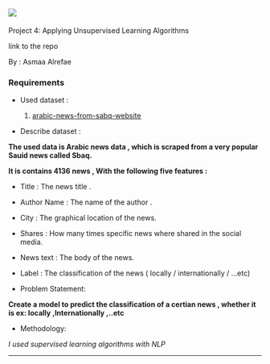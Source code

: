 # ![](https://ga-dash.s3.amazonaws.com/production/assets/logo-9f88ae6c9c3871690e33280fcf557f33.png)

Project 4:
Applying Unsupervised Learning Algorithms

link to the repo

By :
Asmaa Alrefae

### Requirements

- Used dataset :

  1. [arabic-news-from-sabq-website](https://www.kaggle.com/abdulrahmanals/arabic-news-from-sabq-website)

- Describe dataset :

__The used data is Arabic news data , which is scraped from a very popular Sauid news called Sbaq.__

__It is contains 4136 news , With the following five features :__

- Title : The news title .
- Author Name : The name of the author .
- City : The graphical location of the news.
- Shares : How many times specific news where shared in the social media.
- News text : The body of the news.
- Label : The classification of the news ( locally / internationally / ...etc)

- Problem Statement:

__Create a model to predict the classification of a certian news , whether it is ex: locally ,Internationally ,..etc__

- Methodology:

_I used supervised learning algorithms with NLP_

---

